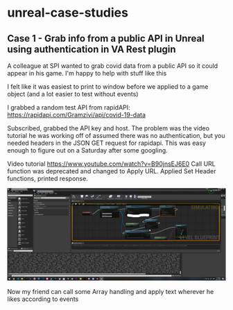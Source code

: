 # unreal-case-studies

## Case 1 - Grab info from a public API in Unreal using authentication in VA Rest plugin

A colleague at SPI wanted to grab covid data from a public API so it could appear in his game. I'm happy to help with stuff like this

I felt like it was easiest to print to window before we applied to a game object (and a lot easier to test without events)

I grabbed a random test API from rapidAPI: https://rapidapi.com/Gramzivi/api/covid-19-data

Subscribed, grabbed the API key and host. The problem was the video tutorial he was working off of assumed there was no authentication, but you needed headers in the JSON GET request for rapidapi. This was easy enough to figure out on a Saturday after some googling.

Video tutorial https://www.youtube.com/watch?v=B90jnsEJ6E0
Call URL function was deprecated and changed to Apply URL. Applied Set Header functions, printed response.

![Alt text](varest.jpg?raw=true "VA Rest to grab public data")

Now my friend can call some Array handling and apply text wherever he likes according to events
